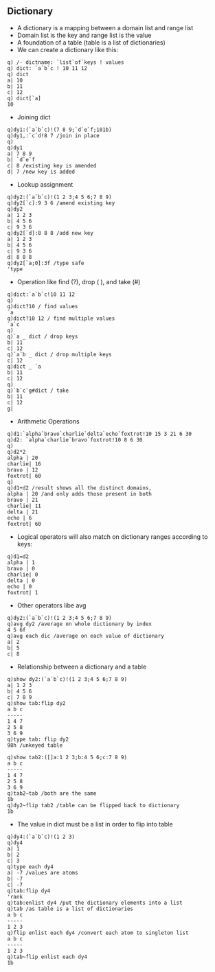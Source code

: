 ## Dictionary
* A dictionary is a mapping between a domain list and range list
* Domain list is the key and range list is the value
* A foundation of a table (table is a list of dictionaries)
* We can create a dictionary like this:
```
q) /- dictname: `list`of`keys ! values
q) dict: `a`b`c ! 10 11 12
q) dict
a| 10
b| 11
c| 12
q) dict[`a] 
10
```
* Joining dict
```
q)dy1:(`a`b`c)!(7 8 9;`d`e`f;101b)
q)dy1,:`c`d!8 7 /join in place
q)
q)dy1
a| 7 8 9
b| `d`e`f
c| 8 /existing key is amended
d| 7 /new key is added
```
* Lookup assignment
```
q)dy2:(`a`b`c)!(1 2 3;4 5 6;7 8 9)
q)dy2[`c]:9 3 6 /amend existing key
q)dy2
a| 1 2 3
b| 4 5 6
c| 9 3 6
q)dy2[`d]:8 8 8 /add new key
a| 1 2 3
b| 4 5 6
c| 9 3 6
d| 8 8 8
q)dy2[`a;0]:3f /type safe
'type
```
* Operation like  find (?), drop ( ), and take (#)

```
q)dict:`a`b`c!10 11 12
q)
q)dict?10 / find values
`a
q)dict?10 12 / find multiple values
`a`c
q)
q)`a _ dict / drop keys
b| 11
c| 12
q)`a`b _ dict / drop multiple keys
c| 12
q)dict _ `a
b| 11
c| 12
q)
q)`b`c`g#dict / take
b| 11
c| 12
g|
```
* Arithmetic Operations
```
q)d1:`alpha`bravo`charlie`delta`echo`foxtrot!10 15 3 21 6 30
q)d2: `alpha`charlie`bravo`foxtrot!10 8 6 30
q)
q)d2*2
alpha | 20
charlie| 16
bravo | 12
foxtrot| 60
q)
q)d1+d2 /result shows all the distinct domains,
alpha | 20 /and only adds those present in both
bravo | 21
charlie| 11
delta | 21
echo | 6
foxtrot| 60
```
* Logical operators will also match on dictionary ranges according to keys:
```
q)d1=d2
alpha | 1
bravo | 0
charlie| 0
delta | 0
echo | 0
foxtrot| 1
```
* Other operators libe avg
``` 
q)dy2:(`a`b`c)!(1 2 3;4 5 6;7 8 9)
q)avg dy2 /average on whole dictionary by index
4 5 6f
q)avg each dic /average on each value of dictionary
a| 2
b| 5
c| 8
```
* Relationship between a dictionary and a table
```
q)show dy2:(`a`b`c)!(1 2 3;4 5 6;7 8 9)
a| 1 2 3
b| 4 5 6
c| 7 8 9
q)show tab:flip dy2
a b c
-----
1 4 7
2 5 8
3 6 9
q)type tab: flip dy2
98h /unkeyed table

q)show tab2:([]a:1 2 3;b:4 5 6;c:7 8 9)
a b c
-----
1 4 7
2 5 8
3 6 9
q)tab2~tab /both are the same
1b
q)dy2~flip tab2 /table can be flipped back to dictionary
1b
```
* The value in dict must be a list in order to flip into table
```
q)dy4:(`a`b`c)!(1 2 3)
q)dy4
a| 1
b| 2
c| 3
q)type each dy4
a| -7 /values are atoms
b| -7
c| -7
q)tab:flip dy4
'rank
q)tab:enlist dy4 /put the dictionary elements into a list
q)tab /as table is a list of dictionaries
a b c
-----
1 2 3
q)flip enlist each dy4 /convert each atom to singleton list
a b c
-----
1 2 3
q)tab~flip enlist each dy4
1b
```
